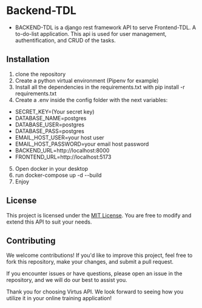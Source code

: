 # Backend-TDL
- BACKEND-TDL is a django rest framework API to serve Frontend-TDL. A to-do-list application. This api is used for user management, authentification, and CRUD of the tasks.
## Installation
1. clone the repository
2. Create a python virtual environment (Pipenv for example)
3. Install all the dependencies in the requirements.txt with pip install -r requirements.txt
4. Create a .env inside the config folder with the next variables:
   
- SECRET_KEY=(Your secret key)
- DATABASE_NAME=postgres
- DATABASE_USER=postgres
- DATABASE_PASS=postgres
- EMAIL_HOST_USER=your host user
- EMAIL_HOST_PASSWORD=your email host password
- BACKEND_URL=http://localhost:8000
- FRONTEND_URL=http://localhost:5173
5. Open docker in your desktop
6. run docker-compose up -d --build
7. Enjoy
## License

This project is licensed under the [MIT License](LICENSE). You are free to modify and extend this API to suit your needs.

## Contributing

We welcome contributions! If you'd like to improve this project, feel free to fork this repository, make your changes, and submit a pull request.

If you encounter issues or have questions, please open an issue in the repository, and we will do our best to assist you.

Thank you for choosing Virtus API. We look forward to seeing how you utilize it in your online training application!
